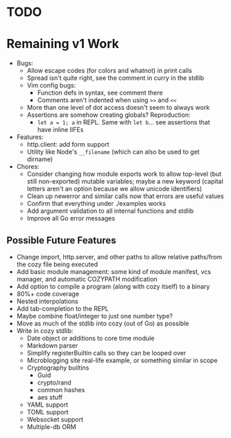# TODO

# Remaining v1 Work

* Bugs:
    * Allow escape codes (for colors and whatnot) in print calls
    * Spread isn't quite right, see the comment in curry in the stdlib
    * Vim config bugs:
        * Function defs in syntax, see comment there
        * Comments aren't indented when using `>>` and `<<`
    * More than one level of dot access doesn't seem to always work
    * Assertions are somehow creating globals? Reproduction:
        * `let a = 1; a` in REPL. Same with `let b`... see assertions that have
          inline IIFEs
* Features:
    * http.client: add form support
    * Utility like Node's `__filename` (which can also be used to get dirname)
* Chores:
    * Consider changing how module exports work to allow top-level (but still
        non-exported) mutable variables; maybe a new keyword (capital letters
        aren't an option because we allow unicode identifiers)
    * Clean up newerror and similar calls now that errors are useful values
    * Confirm that everything under ./examples works
    * Add argument validation to all internal functions and stdlib
    * Improve all Go error messages

## Possible Future Features

* Change import, http.server, and other paths to allow relative paths/from the
    cozy file being executed
* Add basic module management: some kind of module manifest, vcs manager, and
    automatic COZYPATH modification
* Add option to compile a program (along with cozy itself) to a binary
* 80%+ code coverage
* Nested interpolations
* Add tab-completion to the REPL
* Maybe combine float/integer to just one number type?
* Move as much of the stdlib into cozy (out of Go) as possible
* Write in cozy stdlib:
    * Date object or additions to core time module
    * Markdown parser
    * Simplify registerBuiltin calls so they can be looped over
    * Microblogging site real-life example, or something similar in scope
    * Cryptography builtins
        * Guid
        * crypto/rand
        * common hashes
        * aes stuff
    * YAML support
    * TOML support
    * Websocket support
    * Multiple-db ORM
